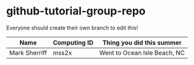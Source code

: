 # github-tutorial-group-repo

Everyone should create their own branch to edit this!

| Name | Computing ID | Thing you did this summer |
| ---- | ------------ | ------------------------- |
| Mark Sherriff | mss2x | Went to Ocean Isle Beach, NC |
